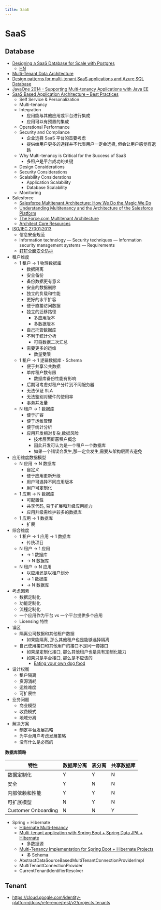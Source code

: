 ```yaml
---
title: SaaS
---
```


# SaaS

## Database

- [Designing a SaaS Database for Scale with Postgres](https://www.citusdata.com/blog/2016/10/03/designing-your-saas-database-for-high-scalability/)
  - [HN](https://news.ycombinator.com/item?id=12649734)
- [Multi-Tenant Data Architecture](https://msdn.microsoft.com/en-us/library/aa479086.aspx)
- [Design patterns for multi-tenant SaaS applications and Azure SQL Database](https://docs.microsoft.com/en-us/azure/sql-database/sql-database-design-patterns-multi-tenancy-saas-applications)
- [JavaOne 2014 - Supporting Multi-tenancy Applications with Java EE](https://www.slideshare.net/rcandidosilva/supporting-multitenancy-applications-with-java-ee)
- [SaaS Based Application Architecture – Best Practices](http://saasaddict.walkme.com/saas-based-application-architecture-best-practices/)
  - Self Service & Personalization
  - Multi-tenancy
  - Integration
    - 应用能与其他应用或平台进行集成
    - 应用可以有预置的集成
  - Operational Performance
  - Security and Compliance
    - 企业选择 SaaS 平台的首要考虑
    - 提供给用户更多的选择并不代表用户一定会选择, 但会让用户感觉有退路
  - Why Multi-tenancy is Critical for the Success of SaaS
    - 多租户是平台成功的关键
  - Design Considerations
  - Security Considerations
  - Scalability Considerations
    - Application Scalability
    - Database Scalability
  - Monitoring
- Salesforce
  - [Salesforce Multitenant Architecture: How We Do the Magic We Do](https://www.youtube.com/watch?v=jrKA3cJmoms)
  - [Understanding Multitenancy and the Architecture of the Salesforce Platform](https://www.youtube.com/watch?v=jeysYua6ENs)
  - [The Force.com Multitenant Architecture](https://developer.salesforce.com/page/Multi_Tenant_Architecture)
  - [Architect Core Resources](https://developer.salesforce.com/page/Architect_Core_Resources)
- [ISO/IEC 27001:2013](https://en.wikipedia.org/wiki/ISO/IEC_27001:2013)
  - 信息安全规范
  - Information technology — Security techniques — Information security management systems — Requirements
  - [钉钉全面安全防护](https://tms.dingtalk.com/markets/dingtalk/dingtalksecurity)
- 租户维度
  - 1 租户 -> 1 物理数据库
    - 数据隔离
    - 安全备份
    - 备份数据更有意义
    - 安全的数据删除
    - 独立的负载和性能
    - 更好的水平扩容
    - 便于直接访问数据
    - 独立的迁移路径
      - 多应用版本
      - 多数据版本
    - 自己托管数据库
    - 不利于统计分析
      - 可将数据二次汇总
    - 需要更多的运维
      - 数量受限
  - 1 租户 -> 1 逻辑数据库 - Schema
    - 便于共享公共数据
    - 单库租户数有限
      - 数据库备份性能有影响
    - 后期可考虑对租户分片到不同服务器
    - 无法保证 SLA
    - 无法鉴别对硬件的使用率
    - 事务并发量
  - N 租户 -> 1 数据库
    - 便于扩容
    - 便于运维管理
    - 便于统计分析
    - 应用开发相对复杂,数据风险
      - 技术层面屏蔽租户概念
      - 因此开发可认为是一个租户一个数据库
      - 如果一个错误会发生,那一定会发生,需要从架构层面去避免
- 应用维度数据模型
  - N 应用 -> N 数据库
    - 自定义
    - 便于应用更新升级
    - 用户可选择不同应用版本
    - 用户可定制化
  - 1 应用 -> N 数据库
    - 可配置性
    - 共享代码, 易于扩展和升级应用能力
    - 应用升级需维护较多的数据库
  - 1 应用 -> 1 数据库
    - 扩展
- 综合维度
  - 1 租户 -> 1 应用 -> 1 数据库
    - 传统项目
  - N 租户 -> 1 应用
    - -> 1 数据库
    - -> N 数据库
  - N 租户 -> N 应用
    - 以应用还是以租户划分
    - -> 1 数据库
    - -> N 数据库
- 考虑因素
  - 数据定制化
  - 功能定制化
  - 流程定制化
  - 一个应用作为平台 vs 一个平台提供多个应用
  - Licensing 特性
- 误区
  - 隔离公司数据和其他租户数据
    - 如果能隔离, 那么其他租户也是能够选择隔离
  - 自己使用接口和其他用户的接口不是同一套接口
    - 如果是定制化接口, 那么其他租户也是具有定制化能力
    - 如果只是平台接口, 那么是不应该的
      - [Eating your own dog food](https://zh.wikipedia.org/zh-hans/Eating_your_own_dog_food)
- 设计权衡
  - 租户隔离
  - 资源消耗
  - 运维难度
  - 可扩展性
- 业务问题
  - 商业模型
  - 收费模式
  - 地域分离
- 解决方案
  - 制定平台发展策略
  - 为平台用户考虑发展策略
  - 没有什么是必然的

**数据库策略**

| 特性                | 数据库分离 | 表分离 | 共享数据库 |
| ------------------- | ---------- | ------ | ---------- |
| 数据定制化          | Y          | Y      | N          |
| 安全                | Y          | N      | N          |
| 内部依赖和性能      | Y          | Y      | N          |
| 可扩展模型          | N          | Y      | N          |
| Customer Onboarding | N          | N      | Y          |

- Spring + Hibernate
  - [Hibernate Multi-tenancy](https://docs.jboss.org/hibernate/orm/4.2/devguide/en-US/html/ch16.html)
  - [Multi-tenant application with Spring Boot + Spring Data JPA + Hibernate](http://anakiou.blogspot.hk/2015/08/multi-tenant-application-with-spring.html)
    - 多数据源
  - [Multi-Tenancy Implementation for Spring Boot + Hibernate Projects](https://dzone.com/articles/spring-boot-hibernate-multitenancy-implementation)
    - 多 Schema
  - AbstractDataSourceBasedMultiTenantConnectionProviderImpl
  - MultiTenantConnectionProvider
  - CurrentTenantIdentifierResolver

## Tenant

- https://cloud.google.com/identity-platform/docs/reference/rest/v2/projects.tenants
